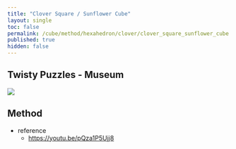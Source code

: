 ```yaml
---
title: "Clover Square / Sunflower Cube"
layout: single
toc: false
permalink: /cube/method/hexahedron/clover/clover_square_sunflower_cube
published: true
hidden: false
---
```


<head>
  <base target="_blank">
</head>



## Twisty Puzzles - Museum

<a href="https://twistypuzzles.com/app/museum/museum_showitem.php?pkey=8229">
  <img src="https://twistypuzzles.com/museum/large/08229-01.jpg">
</a>



## Method

- reference
  - <https://youtu.be/pQza1P5Ujj8>
